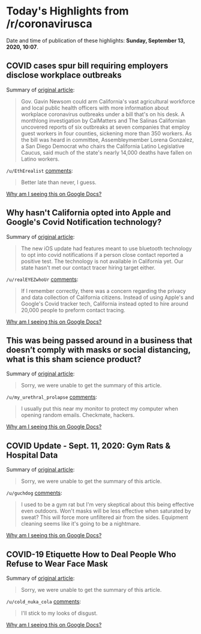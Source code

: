# Today's Highlights from /r/coronavirusca

Date and time of publication of these highlights: **Sunday, September 13, 2020, 10:07**.

## COVID cases spur bill requiring employers disclose workplace outbreaks

Summary of [original article](https://www.thecalifornian.com/story/news/2020/09/12/investigation-bill-spur-california-employers-disclose-outbreaks/3462052001/):

> Gov. Gavin Newsom could arm California's vast agricultural workforce and local public health officers with more information about workplace coronavirus outbreaks under a bill that's on his desk. A monthlong investigation by CalMatters and The Salinas Californian uncovered reports of six outbreaks at seven companies that employ guest workers in four counties, sickening more than 350 workers. As the bill was heard in committee, Assembleymember Lorena Gonzalez, a San Diego Democrat who chairs the California Latino Legislative Caucus, said much of the state's nearly 14,000 deaths have fallen on Latino workers.

`/u/EthErealist` [comments](https://www.reddit.com/r/CoronavirusCA/comments/irl5oj/covid_cases_spur_bill_requiring_employers/):

> Better late than never, I guess.

[Why am I seeing this on Google Docs?](https://docs.google.com/document/d/1Dc6We63vOXIZsc0op-Bt4abqkYjXzOigalQqFxmvvbM/edit?usp=sharing)

## Why hasn't California opted into Apple and Google's Covid Notification technology?

Summary of [original article](https://www.reddit.com/r/CoronavirusCA/comments/irpwg2/why_hasnt_california_opted_into_apple_and_googles/):

> The new iOS update had features meant to use bluetooth technology to opt into covid notifications if a person close contact reported a positive test. The technology is not available in California yet. Our state hasn't met our contact tracer hiring target either.

`/u/realEYEZwhoUr` [comments](https://www.reddit.com/r/CoronavirusCA/comments/irpwg2/why_hasnt_california_opted_into_apple_and_googles/):

> If I remember correctly, there was a concern regarding the privacy and data collection of California citizens. Instead of using Apple's and Google's Covid tracker tech, California instead opted to hire around 20,000 people to preform contact tracing.

[Why am I seeing this on Google Docs?](https://docs.google.com/document/d/1Dc6We63vOXIZsc0op-Bt4abqkYjXzOigalQqFxmvvbM/edit?usp=sharing)

## This was being passed around in a business that doesn’t comply with masks or social distancing, what is this sham science product?

Summary of [original article](https://i.redd.it/2a5b42etcrm51.jpg):

> Sorry, we were unable to get the summary of this article.

`/u/my_urethral_prolapse` [comments](https://www.reddit.com/r/CoronavirusCA/comments/irhlq8/this_was_being_passed_around_in_a_business_that/):

> I usually put this near my monitor to protect my computer when opening random emails. Checkmate, hackers.

[Why am I seeing this on Google Docs?](https://docs.google.com/document/d/1Dc6We63vOXIZsc0op-Bt4abqkYjXzOigalQqFxmvvbM/edit?usp=sharing)

## COVID Update - Sept. 11, 2020: Gym Rats & Hospital Data

Summary of [original article](/r/sandiego/comments/iqzeu5/covid_update_sept_11_2020_gym_rats_hospital_data/):

> Sorry, we were unable to get the summary of this article.

`/u/guchdog` [comments](https://www.reddit.com/r/CoronavirusCA/comments/iqzmk3/covid_update_sept_11_2020_gym_rats_hospital_data/):

> I used to be a gym rat but I'm very skeptical about this being effective even outdoors.  Won't masks will be less effective when saturated by sweat?  This will force more unfiltered air from the sides.   Equipment cleaning seems like it's going to be a nightmare.

[Why am I seeing this on Google Docs?](https://docs.google.com/document/d/1Dc6We63vOXIZsc0op-Bt4abqkYjXzOigalQqFxmvvbM/edit?usp=sharing)

## COVID-19 Etiquette How to Deal People Who Refuse to Wear Face Mask

Summary of [original article](https://www.sciencetimes.com/articles/27253/20200911/covid-19-etiquette-deal-people-who-refuse-wear-face-mask.htm):

> Sorry, we were unable to get the summary of this article.

`/u/cold_nuka_cola` [comments](https://www.reddit.com/r/CoronavirusCA/comments/iqpz26/covid19_etiquette_how_to_deal_people_who_refuse/):

> I'll stick to my looks of disgust.

[Why am I seeing this on Google Docs?](https://docs.google.com/document/d/1Dc6We63vOXIZsc0op-Bt4abqkYjXzOigalQqFxmvvbM/edit?usp=sharing)

